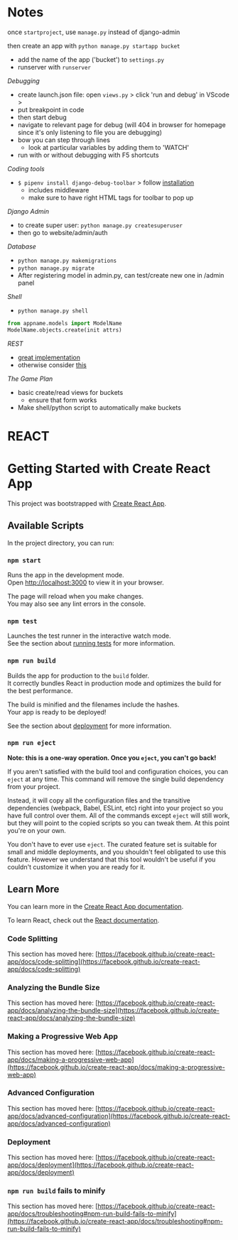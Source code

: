 # Notes

once `startproject`, use `manage.py` instead of django-admin

then create an app with `python manage.py startapp bucket`
- add the name of the app ('bucket') to `settings.py`
- runserver with `runserver`

*Debugging*
- create launch.json file: open `views.py` > click 'run and debug' in VScode > 
- put breakpoint in code
- then start debug
- navigate to relevant page for debug (will 404 in browser for homepage since it's only listening to file you are debugging)
- bow you can step through lines
    - look at particular variables by adding them to 'WATCH'
- run with or without debugging with F5 shortcuts

*Coding tools*
- `$ pipenv install django-debug-toolbar` > follow [installation](https://django-debug-toolbar.readthedocs.io/en/latest/installation.html)
    - includes middleware
    - make sure to have right HTML tags for toolbar to pop up

*Django Admin*
- to create super user: `python manage.py createsuperuser`
- then go to website/admin/auth

*Database*
- `python manage.py makemigrations`
- `python manage.py migrate`
- After registering model in admin.py, can test/create new one in /admin panel

*Shell*
- `python manage.py shell`
```python
from appname.models import ModelName
ModelName.objects.create(init attrs)
```
*REST*
- [great implementation](https://stackoverflow.com/questions/21925671/convert-django-model-object-to-dict-with-all-of-the-fields-intact)
- otherwise consider [this](https://www.django-rest-framework.org/)


*The Game Plan*
- basic create/read views for buckets
    - ensure that form works
- Make shell/python script to automatically make buckets


# REACT 

# Getting Started with Create React App

This project was bootstrapped with [Create React App](https://github.com/facebook/create-react-app).

## Available Scripts

In the project directory, you can run:

### `npm start`

Runs the app in the development mode.\
Open [http://localhost:3000](http://localhost:3000) to view it in your browser.

The page will reload when you make changes.\
You may also see any lint errors in the console.

### `npm test`

Launches the test runner in the interactive watch mode.\
See the section about [running tests](https://facebook.github.io/create-react-app/docs/running-tests) for more information.

### `npm run build`

Builds the app for production to the `build` folder.\
It correctly bundles React in production mode and optimizes the build for the best performance.

The build is minified and the filenames include the hashes.\
Your app is ready to be deployed!

See the section about [deployment](https://facebook.github.io/create-react-app/docs/deployment) for more information.

### `npm run eject`

**Note: this is a one-way operation. Once you `eject`, you can't go back!**

If you aren't satisfied with the build tool and configuration choices, you can `eject` at any time. This command will remove the single build dependency from your project.

Instead, it will copy all the configuration files and the transitive dependencies (webpack, Babel, ESLint, etc) right into your project so you have full control over them. All of the commands except `eject` will still work, but they will point to the copied scripts so you can tweak them. At this point you're on your own.

You don't have to ever use `eject`. The curated feature set is suitable for small and middle deployments, and you shouldn't feel obligated to use this feature. However we understand that this tool wouldn't be useful if you couldn't customize it when you are ready for it.

## Learn More

You can learn more in the [Create React App documentation](https://facebook.github.io/create-react-app/docs/getting-started).

To learn React, check out the [React documentation](https://reactjs.org/).

### Code Splitting

This section has moved here: [https://facebook.github.io/create-react-app/docs/code-splitting](https://facebook.github.io/create-react-app/docs/code-splitting)

### Analyzing the Bundle Size

This section has moved here: [https://facebook.github.io/create-react-app/docs/analyzing-the-bundle-size](https://facebook.github.io/create-react-app/docs/analyzing-the-bundle-size)

### Making a Progressive Web App

This section has moved here: [https://facebook.github.io/create-react-app/docs/making-a-progressive-web-app](https://facebook.github.io/create-react-app/docs/making-a-progressive-web-app)

### Advanced Configuration

This section has moved here: [https://facebook.github.io/create-react-app/docs/advanced-configuration](https://facebook.github.io/create-react-app/docs/advanced-configuration)

### Deployment

This section has moved here: [https://facebook.github.io/create-react-app/docs/deployment](https://facebook.github.io/create-react-app/docs/deployment)

### `npm run build` fails to minify

This section has moved here: [https://facebook.github.io/create-react-app/docs/troubleshooting#npm-run-build-fails-to-minify](https://facebook.github.io/create-react-app/docs/troubleshooting#npm-run-build-fails-to-minify)

